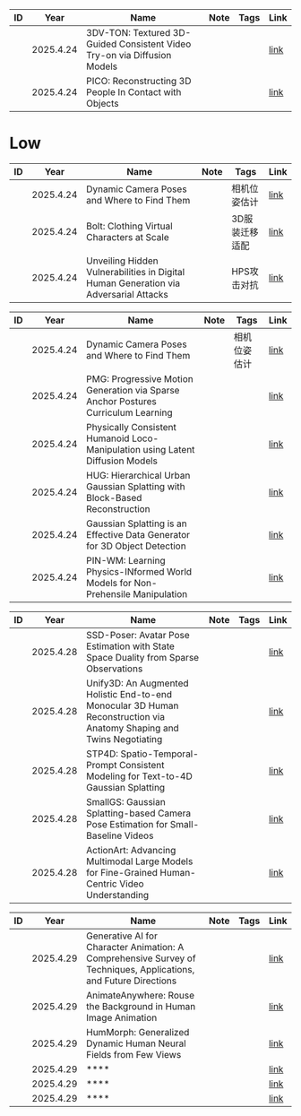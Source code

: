 |ID|Year|Name|Note|Tags|Link|
|---|---|---|---|---|---|
||2025.4.24|3DV-TON: Textured 3D-Guided Consistent Video Try-on via Diffusion Models|||[link](1.md)|
||2025.4.24|PICO: Reconstructing 3D People In Contact with Objects|||[link](4.md)|




# Low

|ID|Year|Name|Note|Tags|Link|
|---|---|---|---|---|---|
||2025.4.24|Dynamic Camera Poses and Where to Find Them||相机位姿估计|[link](2.md)|
||2025.4.24|Bolt: Clothing Virtual Characters at Scale||3D服装迁移适配|[link](3.md)|
||2025.4.24|Unveiling Hidden Vulnerabilities in Digital Human Generation via Adversarial Attacks||HPS攻击对抗|[link](5.md)|

|ID|Year|Name|Note|Tags|Link|
|---|---|---|---|---|---|
||2025.4.24|Dynamic Camera Poses and Where to Find Them||相机位姿估计|[link](2.md)|
||2025.4.24|PMG: Progressive Motion Generation via Sparse Anchor Postures Curriculum Learning|| |[link](6.md)|
||2025.4.24|Physically Consistent Humanoid Loco-Manipulation using Latent Diffusion Models|| |[link](7.md)|
||2025.4.24|HUG: Hierarchical Urban Gaussian Splatting with Block-Based Reconstruction|| |[link](8.md)|
||2025.4.24|Gaussian Splatting is an Effective Data Generator for 3D Object Detection|| |[link](9.md)|
||2025.4.24|PIN-WM: Learning Physics-INformed World Models for Non-Prehensile Manipulation|| |[link](10.md)|

|ID|Year|Name|Note|Tags|Link|
|---|---|---|---|---|---|
||2025.4.28|SSD-Poser: Avatar Pose Estimation with State Space Duality from Sparse Observations|| |[link](11.md)|
||2025.4.28|Unify3D: An Augmented Holistic End-to-end Monocular 3D Human Reconstruction via Anatomy Shaping and Twins Negotiating|| |[link](12.md)|
||2025.4.28|STP4D: Spatio-Temporal-Prompt Consistent Modeling for Text-to-4D Gaussian Splatting|| |[link](13.md)|
||2025.4.28|SmallGS: Gaussian Splatting-based Camera Pose Estimation for Small-Baseline Videos|| |[link](14.md)|
||2025.4.28|ActionArt: Advancing Multimodal Large Models for Fine-Grained Human-Centric Video Understanding|| |[link](15.md)|

|ID|Year|Name|Note|Tags|Link|
|---|---|---|---|---|---|
||2025.4.29|Generative AI for Character Animation: A Comprehensive Survey of Techniques, Applications, and Future Directions|| |[link](16.md)|
||2025.4.29|AnimateAnywhere: Rouse the Background in Human Image Animation|| |[link](17.md)|
||2025.4.29|HumMorph: Generalized Dynamic Human Neural Fields from Few Views|| |[link](18.md)|
||2025.4.29|****|| |[link](19.md)|
||2025.4.29|****|| |[link](20.md)|
||2025.4.29|****|| |[link](21.md)|
